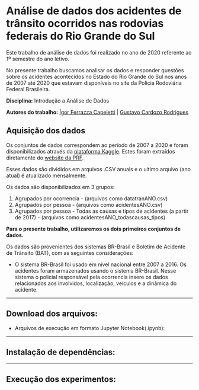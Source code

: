 # Análise de dados dos acidentes de trânsito ocorridos nas rodovias federais do Rio Grande do Sul

Este trabalho de análise de dados foi realizado no ano de 2020 referente ao 1º semestre do ano letivo.

No presente trabalho buscamos analisar os dados e responder questões sobre os acidentes acontecidos no Estado do Rio Grande do Sul nos anos de 2007 até 2020 que estavam disponíveis no site da Polícia Rodoviária Federal Brasileira.

**Disciplina:** Introdução a Análise de Dados

**Autores do trabalho:** [Ígor Ferrazza Capeletti](https://github.com/igor-capeletti) | [Gustavo Cardozo Rodrigues](https://github.com/gustavocrod)



## Aquisição dos dados
Os conjuntos de dados correspondem ao período de 2007 a 2020 e foram disponibilizados através da [plataforma Kaggle](https://www.kaggle.com/mcamera/brazil-highway-traffic-accidents). Estes foram extraídos diretamente do [website da PRF](https://www.gov.br/prf/pt-br/acesso-a-informacao/dados-abertos/dados-abertos-acidentes).

Esses dados são divididos em arquivos .CSV anuais e o ultimo arquivo (ano atual) é atualizado mensalmente.

Os dados são disponibilizados em 3 grupos:

1. Agrupados por ocorrencia - (arquivos como datatranANO.csv)
2. Agrupados por pessoa - (arquivos como acidentesANO.csv)
3. Agrupados por pessoa - Todas as causas e tipos de acidentes (a partir de 2017) - (arquivos como acidentesANO\_todascausas\_tipos)

**Para o presente trabalho, utilizaremos os dois primeiros conjuntos de dados.**

Os dados são provenientes dos sistemas BR-Brasil e Boletim de Acidente de Trânsito (BAT), com as seguintes considerações:
* O sistema BR-Brasil foi usado em nivel nacional entre 2007 a 2016. Os acidentes foram armazenados usando o sistema BR-Brasil. Nesse sistema o policial responsável pela ocorrencia insere os dados relacionados aos involvidos, localização, veículos e a dinâmica do acidente.

---
## Download dos arquivos:
* Arquivos de execução em formato Jupyter Notebook(.ipynb): 

---
## Instalação de dependências:


---
## Execução dos experimentos:



